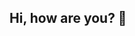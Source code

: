 ## Hi, how are you? 👋

<!--
**Ingridrayane1998/ingridrayane1998** is a ✨ _special_ ✨ repository because its `README.md` (this file) appears on your GitHub profile.

Here are some ideas to get you started:

- 🔭 I’m currently working on SumUp
- 🌱 I’m currently learning Python


<div>
<a href="https://github.com/ingridrayane1998">
<img loading="lazy" height="180em" src="https://github-readme-stats.vercel.app/api/top-langs/?username=ingridrayane1998&layout=compact&langs_count=7&theme=dracula"/>
<img loading="lazy" height="180em" src="https://github-readme-stats.vercel.app/api?username=ingridrayane1998&show_icons=true&theme=dracula&include_all_commits=true&count_private=true"/>
</div>
